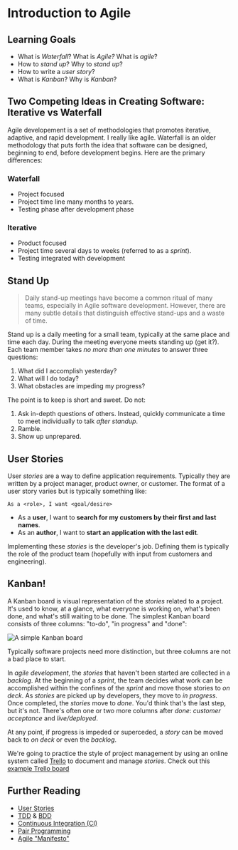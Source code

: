 # Introduction to Agile
## Learning Goals
- What is _Waterfall_? What is _Agile?_ What is _agile_?
- How to _stand up_? Why to _stand up_?
- How to write a _user story_?
- What is _Kanban_? Why is _Kanban_?


## Two Competing Ideas in Creating Software: Iterative vs Waterfall
Agile developement is a set of methodologies that promotes iterative, adaptive, and rapid development. I really like agile. Waterfall is an older methodology that puts forth the idea that software can be designed, beginning to end, before development begins. Here are the primary differences:

### Waterfall
- Project focused
- Project time line many months to years.
- Testing phase after development phase

### Iterative
- Product focused
- Project time several days to weeks (referred to as a _sprint_).
- Testing integrated with development

## Stand Up
> Daily stand-up meetings have become a common ritual of many teams, especially in Agile software development. However, there are many subtle details that distinguish effective stand-ups and a waste of time.

Stand up is a daily meeting for a small team, typically at the same place and time each day. During the meeting everyone meets standing up (get it?). Each team member takes _no more than one minutes_ to answer three questions:

1. What did I accomplish yesterday?
2. What will I do today?
3. What obstacles are impeding my progress?

The point is to keep is short and sweet. Do not:

1. Ask in-depth questions of others. Instead, quickly communicate a time to meet individually to talk _after standup_.
1. Ramble.
1. Show up unprepared.

## User Stories
User _stories_ are a way to define application requirements. Typically they are
written by a project manager, product owner, or customer. The format of a user story varies
but is typically something like:

    As a <role>, I want <goal/desire>

- As a __user__, I want to __search for my customers by their first and last names__.
- As an __author__, I want to __start an application with the last edit__.

Implementing these _stories_ is the developer's job. Defining them is typically the role of the product team (hopefully with input from customers and engineering).

## Kanban!
A Kanban board is visual representation of the _stories_ related to a project. It's used to know, at a glance, what everyone is working on, what's been done, and what's still waiting to be done. The simplest Kanban board consists of three columns: "to-do", "in progress" and "done":

![A simple Kanban board](https://commons.wikimedia.org/wiki/File:Simple-kanban-board-.jpg#/media/File:Simple-kanban-board-.jpg)

Typically software projects need more distinction, but three columns are not a bad place to start.

In _agile development_, the _stories_ that haven't been started are collected in a _backlog_. At the beginning of a _sprint_, the team decides what work can be accomplished within the confines of the _sprint_ and move those stories to _on deck_. As _stories_ are picked up by developers, they move to _in progress_. Once completed, the _stories_ move to _done_. You'd think that's the last step, but it's not. There's often one or two more columns after _done_: _customer acceptance_ and _live/deployed_.

At any point, if progress is impeded or superceded, a _story_ can be moved back to _on deck_ or even the _backlog_.

We're going to practice the style of project management by using an online system called [Trello](trello.com) to document and manage _stories_. Check out this [example Trello board](https://trello.com/b/ee2tC0aE/example-kanban)

## Further Reading
- [User Stories](http://en.wikipedia.org/wiki/User_story)
- [TDD](http://en.wikipedia.org/wiki/Test-driven_development) & [BDD](http://en.wikipedia.org/wiki/Behavior-driven_development)
- [Continuous Integration (CI)](http://en.wikipedia.org/wiki/Continuous_integration)
- [Pair Programming](http://en.wikipedia.org/wiki/Pair_programming)
- [Agile "Manifesto"](http://agilemanifesto.org/)
